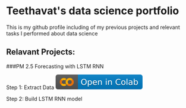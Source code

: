 # Teethavat's data science portfolio

This is my github profile including of my previous projects and relevant tasks I performed about data science

## Relavant Projects:

###PM 2.5 Forecasting with LSTM RNN

Step 1: Extract Data [![Open In Colab](https://github.com/Teethavattcp/teethavat_data_sci_port/blob/main/img/colab-badge.svg)](https://colab.research.google.com/drive/1zLPFnpIX3Hk1bdTPUKAtQ0Z4AJTXpfpH?usp=sharing)

Step 2: Build LSTM RNN model
